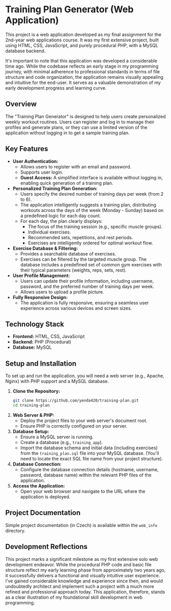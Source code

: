 # Training Plan Generator (Web Application)

This project is a web application developed as my final assignment for the 2nd-year web applications course. It was my first extensive project, built using HTML, CSS, JavaScript, and purely procedural PHP, with a MySQL database backend.

It's important to note that this application was developed a considerable time ago. While the codebase reflects an early stage in my programming journey, with minimal adherence to professional standards in terms of file structure and code organization, the application remains visually appealing and intuitive for the end-user. It serves as a valuable demonstration of my early development progress and learning curve.

## Overview

The "Training Plan Generator" is designed to help users create personalized weekly workout routines. Users can register and log in to manage their profiles and generate plans, or they can use a limited version of the application without logging in to get a sample training plan.

## Key Features

* **User Authentication:**
    * Allows users to register with an email and password.
    * Supports user login.
    * **Guest Access:** A simplified interface is available without logging in, enabling quick generation of a training plan.
* **Personalized Training Plan Generation:**
    * Users specify the desired number of training days per week (from 2 to 6).
    * The application intelligently suggests a training plan, distributing workouts across the days of the week (Monday - Sunday) based on a predefined logic for each day count.
    * For each day, the plan clearly displays:
        * The focus of the training session (e.g., specific muscle groups).
        * Individual exercises.
        * Recommended sets, repetitions, and rest periods.
        * Exercises are intelligently ordered for optimal workout flow.
* **Exercise Database & Filtering:**
    * Provides a searchable database of exercises.
    * Exercises can be filtered by the targeted muscle group. The database includes a predefined set of common gym exercises with their typical parameters (weights, reps, sets, rest).
* **User Profile Management:**
    * Users can update their profile information, including username, password, and the preferred number of training days per week.
    * Allows users to upload a profile picture.
* **Fully Responsive Design:**
    * The application is fully responsive, ensuring a seamless user experience across various devices and screen sizes.

## Technology Stack

* **Frontend:** HTML, CSS, JavaScript
* **Backend:** PHP (Procedural)
* **Database:** MySQL

## Setup and Installation

To set up and run the application, you will need a web server (e.g., Apache, Nginx) with PHP support and a MySQL database.

1.  **Clone the Repository:**
    ```bash
    git clone https://github.com/yenda420/training-plan.git
    cd training-plan
    ```
2.  **Web Server & PHP:**
    * Deploy the project files to your web server's document root.
    * Ensure PHP is correctly configured on your server.
3.  **Database Setup:**
    * Ensure a MySQL server is running.
    * Create a database (e.g., `training_app`).
    * Import the database schema and initial data (including exercises) from the `training_plan.sql` file into your MySQL database. (You'll need to locate the exact SQL file name from your project structure).
4.  **Database Connection:**
    * Configure the database connection details (hostname, username, password, database name) within the relevant PHP files of the application.
5.  **Access the Application:**
    * Open your web browser and navigate to the URL where the application is deployed.

## Project Documentation

Simple project documentation (in Czech) is available within the `web_info` directory.

## Development Reflections

This project marks a significant milestone as my first extensive solo web development endeavor. While the procedural PHP code and basic file structure reflect my early learning phase from approximately two years ago, it successfully delivers a functional and visually intuitive user experience. I've gained considerable knowledge and experience since then, and would undoubtedly architect and implement such a project with a much more refined and professional approach today. This application, therefore, stands as a clear illustration of my foundational skill development in web programming.
